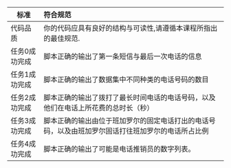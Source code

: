 | 标准| 符合规范|
| -------------	 |:-------------|
| 代码品质		 | 你的代码应具有良好的结构与可读性,请遵循本课程所指出的最佳规范.		 				|
| 任务0成功完成	 | 脚本正确的输出了第一条短信与最后一次电话的信息			      						|
| 任务1成功完成	 | 脚本正确的输出了数据集中不同种类的电话号码的数目 				 				 	|
| 任务2成功完成	 | 脚本正确的输出了拨打了最长时间电话的电话号码，以及他们在电话上所花费的总时长（秒）	|
| 任务3成功完成	 | 脚本正确的输出由位于班加罗尔的固定电话打出的电话号码，以及由班加罗尔固话打往班加罗尔的电话所占比例      |
| 任务4成功完成	 | 脚本正确的输出了可能是电话推销员的数字列表。     |